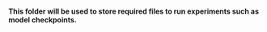 #### This folder will be used to store required files to run experiments such as model checkpoints. 
